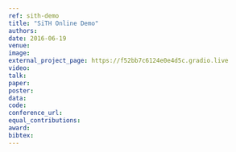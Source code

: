 ```yaml
---
ref: sith-demo
title: "SiTH Online Demo"
authors: 
date: 2016-06-19
venue:
image:
external_project_page: https://f52bb7c6124e0e4d5c.gradio.live
video: 
talk: 
paper: 
poster: 
data: 
code: 
conference_url: 
equal_contributions: 
award: 
bibtex:
---
```

